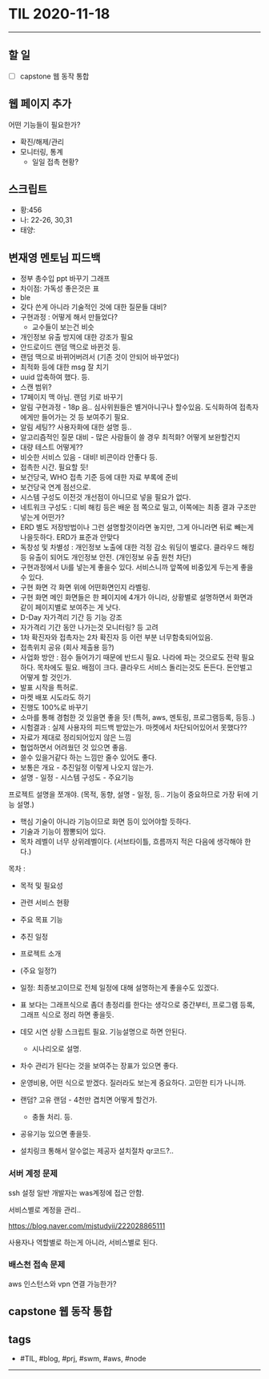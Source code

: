 # TIL 2020-11-18

--------------------------

## 할 일

- [ ] capstone 웹 동작 통합

## 웹 페이지 추가

어떤 기능들이 필요한가?

- 확진/해제/관리
- 모니터링, 통계
  - 일일 접촉 현황?

## 스크립트 

- 황:456
- 나: 22-26, 30,31
- 태양: 

## 변재영 멘토님 피드백

- 정부 총수입 ppt 바꾸기 그래프
- 차이점: 가독성 좋은것은 표
- ble
- 갖다 쓴게 아니라 기술적인 것에 대한 질문들 대비?
- 구현과정 : 어떻게 해서 만들었다?
  - 교수들이 보는건 비슷
- 개인정보 유출 방지에 대한 강조가 필요
- 안드로이드 랜덤 맥으로 바뀐것 등.
- 랜덤 맥으로 바뀌어버려서 (기존 것이 안되어 바꾸었다)
- 최적화 등에 대한 msg 잘 치기
- uuid 압축하여 했다. 등.
- 스캔 범위? 
- 17페이지 맥 아님. 랜덤 키로 바꾸기
- 알림 구현과정 - 18p 음.. 심사위원들은 별거아니구나 할수있음. 도식화하여 접촉자에게만 들어가는 것 등 보여주기 필요.
- 알림 세팅?? 사용자화에 대한 설명 등..
- 알고리즘적인 질문 대비 - 많은 사람들이 쓸 경우 최적화? 어떻게 보완할건지
- 대량 테스트 어떻게??
- 비슷한 서비스 있음 - 대비! 비콘이라 안좋다 등.
- 접촉한 시간. 필요할 듯!
- 보건당국, WHO 접촉 기준 등에 대한 자료 부록에 준비
- 보건당국 연계 점선으로.
- 시스템 구성도 이전것 개선점이 아니므로 넣을 필요가 없다.
- 네트워크 구성도 : 디비 해킹 등은 배운 점 쪽으로 밀고, 이쪽에는 최종 결과 구조만 넣는게 어떤가?
- ERD 별도 저장방법이나 그런 설명할것이라면 놓지만, 그게 아니라면 뒤로 빼는게 나을듯하다. ERD가 표준과 안맞다
- 독창성 및 차별성 : 개인정보 노출에 대한 걱정 감소 워딩이 별로다. 클라우드 해킹 등 유출이 되어도 개인정보 안전. (개인정보 유출 원천 차단)
- 구현과정에서 Ui를 넣는게 좋을수 있다. 서비스니까 앞쪽에 비중있게 두는게 좋을 수 있다.
- 구현 화면 각 화면 위에 어떤화면인지 라벨링.
- 구현 화면 메인 화면들은 한 페이지에 4개가 아니라, 상황별로 설명하면서 화면과 같이 페이지별로 보여주는 게 낫다.
- D-Day 자가격리 기간 등 기능 강조
- 자가격리 기간 동안 나가는것 모니터링? 등 고려
- 1차 확진자와 접촉자는 2차 확진자 등 이런 부분 너무함축되어있음.
- 접촉위치 공유 (회사 제출용 등?)
- 사업화 방안 : 점수 들어가기 때문에 반드시 필요. 나라에 파는 것으로도 전략 필요하다. 목차에도 필요. 배점이 크다. 클라우드 서비스 돌리는것도 돈든다. 돈안벌고 어떻게 할 것인가.
- 발표 시작을 특허로. 
- 마켓 배포 시도라도 하기
- 진행도 100%로 바꾸기
- 소마를 통해 경험한 것 있을면 좋을 듯! (특허, aws, 멘토링, 프로그램등록, 등등..)
- 시험결과 : 실제 사용자의 피드백 받았는가. 마켓에서 차단되어있어서 못했다??
- 자료가 제대로 정리되어있지 않은 느낌
- 협업하면서 어려웠던 것 있으면 좋음.
- 쓸수 있을거같다 하는 느낌만 줄수 있어도 좋다.
- 보통은 개요 - 추진일정 이렇게 나오지 않는가.
- 설명 - 일정 - 시스템 구성도 - 주요기능

프로젝트 설명을 쪼개야. (목적, 동향, 설명 - 일정, 등.. 기능이 중요하므로 가장 뒤에 기능 설명.)
- 핵심 기술이 아니라 기능이므로 화면 등이 있어야할 듯하다.
- 기술과 기능이 짬뽕되어 있다.
- 목차 레벨이 너무 상위레벨이다. (서브타이틀, 흐름까지 적은 다음에 생각해야 한다.)

목차 :
- 목적 및 필요성
- 관련 서비스 현황
- 주요 목표 기능
- 추진 일정
- 프로젝트 소개
- (주요 일정?)
  

- 일정: 최종보고이므로 전체 일정에 대해 설명하는게 좋을수도 있겠다.
- 표 보다는 그래프식으로 좀더 총정리를 한다는 생각으로 중간부터, 프로그램 등록, 그래프 식으로 정리 하면 좋을듯.
- 데모 시연 상황 스크립트 필요. 기능설명으로 하면 안된다.
  - 시나리오로 설명.
- 차수 관리가 된다는 것을 보여주는 장표가 있으면 좋다.
- 운영비용, 어떤 식으로 받겠다. 질러라도 보는게 중요하다. 고민한 티가 나니까.
- 랜덤? 고유 랜덤 - 4천만 겹치면 어떻게 할건가.
  - 충돌 처리. 등.
- 공유기능 있으면 좋을듯.
- 설치링크 통해서 알수없는 제공자 설치절차 qr코드?..



### 서버 계정 문제

ssh 설정
일반 개발자는 was계정에 접근 안함.

서비스별로 계정을 관리..

https://blog.naver.com/mjstudyii/222028865111

사용자나 역할별로 하는게 아니라, 서비스별로 된다.

### 배스천 접속 문제

aws 인스턴스와 vpn 연결 가능한가?


## capstone 웹 동작 통합




## tags
- \#TIL, \#blog, \#prj, \#swm, \#aws, \#node

--------------------------